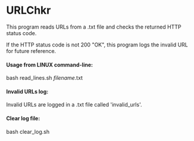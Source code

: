 # URLChkr

This program reads URLs from a .txt file and checks the returned HTTP status code.  

If the HTTP status code is not 200 "OK", this program logs the invalid URL for future reference.

<h4>Usage from LINUX command-line:</h4>

bash read_lines.sh <i>filename</i>.txt

<h4>Invalid URLs log:</h4>

Invalid URLs are logged in a .txt file called 'invalid_urls'.

<h4>Clear log file:</h4>

bash clear_log.sh


